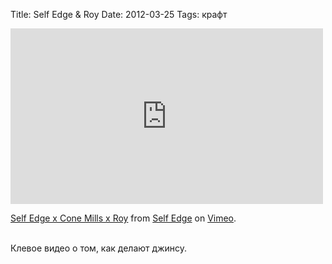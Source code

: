 Title: Self Edge & Roy
Date: 2012-03-25
Tags: крафт

<div class="text"><iframe src="http://player.vimeo.com/video/38817626?title=0&amp;byline=0&amp;portrait=0" width="500" height="281" frameborder="0" webkitallowfullscreen="webkitallowfullscreen" mozallowfullscreen="mozallowfullscreen" allowfullscreen="allowfullscreen"></iframe><p><a href="http://vimeo.com/38817626">Self Edge x Cone Mills x Roy</a> from <a href="http://vimeo.com/selfedge">Self Edge</a> on <a href="http://vimeo.com">Vimeo</a>.</p><br />
Клевое видео о том, как делают джинсу.</div>